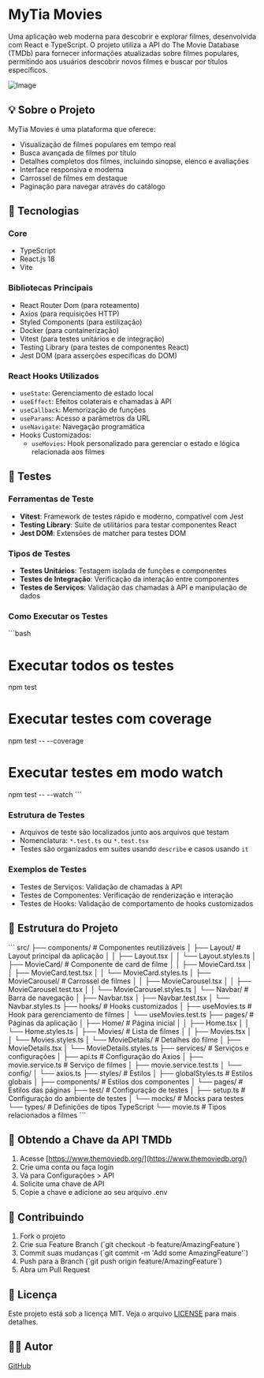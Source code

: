 # MyTia Movies

Uma aplicação web moderna para descobrir e explorar filmes, desenvolvida com React e TypeScript. O projeto utiliza a API do The Movie Database (TMDb) para fornecer informações atualizadas sobre filmes populares, permitindo aos usuários descobrir novos filmes e buscar por títulos específicos.

![Image](https://github.com/user-attachments/assets/a82e27ee-75e5-4b8e-8c13-d4b441b6d0a8)



## 💡 Sobre o Projeto

MyTia Movies é uma plataforma que oferece:
- Visualização de filmes populares em tempo real
- Busca avançada de filmes por título
- Detalhes completos dos filmes, incluindo sinopse, elenco e avaliações
- Interface responsiva e moderna
- Carrossel de filmes em destaque
- Paginação para navegar através do catálogo

## 🚀 Tecnologias

### Core
- TypeScript
- React.js 18
- Vite

### Bibliotecas Principais
- React Router Dom (para roteamento)
- Axios (para requisições HTTP)
- Styled Components (para estilização)
- Docker (para containerização)
- Vitest (para testes unitários e de integração)
- Testing Library (para testes de componentes React)
- Jest DOM (para asserções específicas do DOM)

### React Hooks Utilizados
- `useState`: Gerenciamento de estado local
- `useEffect`: Efeitos colaterais e chamadas à API
- `useCallback`: Memorização de funções
- `useParams`: Acesso a parâmetros da URL
- `useNavigate`: Navegação programática
- Hooks Customizados:
  - `useMovies`: Hook personalizado para gerenciar o estado e lógica relacionada aos filmes

## 🧪 Testes

### Ferramentas de Teste
- **Vitest**: Framework de testes rápido e moderno, compatível com Jest
- **Testing Library**: Suite de utilitários para testar componentes React
- **Jest DOM**: Extensões de matcher para testes DOM

### Tipos de Testes
- **Testes Unitários**: Testagem isolada de funções e componentes
- **Testes de Integração**: Verificação da interação entre componentes
- **Testes de Serviços**: Validação das chamadas à API e manipulação de dados

### Como Executar os Testes
\`\`\`bash
# Executar todos os testes
npm test

# Executar testes com coverage
npm test -- --coverage

# Executar testes em modo watch
npm test -- --watch
\`\`\`

### Estrutura de Testes
- Arquivos de teste são localizados junto aos arquivos que testam
- Nomenclatura: `*.test.ts` ou `*.test.tsx`
- Testes são organizados em suites usando `describe` e casos usando `it`

### Exemplos de Testes
- Testes de Serviços: Validação de chamadas à API
- Testes de Componentes: Verificação de renderização e interação
- Testes de Hooks: Validação de comportamento de hooks customizados

## 📁 Estrutura do Projeto

\`\`\`
src/
├── components/           # Componentes reutilizáveis
│   ├── Layout/          # Layout principal da aplicação
│   │   ├── Layout.tsx
│   │   └── Layout.styles.ts
│   ├── MovieCard/       # Componente de card de filme
│   │   ├── MovieCard.tsx
│   │   ├── MovieCard.test.tsx
│   │   └── MovieCard.styles.ts
│   ├── MovieCarousel/   # Carrossel de filmes
│   │   ├── MovieCarousel.tsx
│   │   ├── MovieCarousel.test.tsx
│   │   └── MovieCarousel.styles.ts
│   └── Navbar/          # Barra de navegação
│       ├── Navbar.tsx
│       ├── Navbar.test.tsx
│       └── Navbar.styles.ts
├── hooks/               # Hooks customizados
│   ├── useMovies.ts     # Hook para gerenciamento de filmes
│   └── useMovies.test.ts
├── pages/               # Páginas da aplicação
│   ├── Home/           # Página inicial
│   │   ├── Home.tsx
│   │   └── Home.styles.ts
│   ├── Movies/         # Lista de filmes
│   │   ├── Movies.tsx
│   │   └── Movies.styles.ts
│   └── MovieDetails/   # Detalhes do filme
│       ├── MovieDetails.tsx
│       └── MovieDetails.styles.ts
├── services/           # Serviços e configurações
│   ├── api.ts         # Configuração do Axios
│   ├── movie.service.ts    # Serviço de filmes
│   ├── movie.service.test.ts
│   └── config/
│       └── axios.ts
├── styles/            # Estilos
│   ├── globalStyles.ts        # Estilos globais
│   ├── components/    # Estilos dos componentes
│   └── pages/        # Estilos das páginas
├── test/             # Configuração de testes
│   ├── setup.ts      # Configuração do ambiente de testes
│   └── mocks/        # Mocks para testes
└── types/            # Definições de tipos TypeScript
    └── movie.ts      # Tipos relacionados a filmes
\`\`\`

## 🔑 Obtendo a Chave da API TMDb

1. Acesse [https://www.themoviedb.org/](https://www.themoviedb.org/)
2. Crie uma conta ou faça login
3. Vá para Configurações > API
4. Solicite uma chave de API
5. Copie a chave e adicione ao seu arquivo .env

## 🤝 Contribuindo

1. Fork o projeto
2. Crie sua Feature Branch (\`git checkout -b feature/AmazingFeature\`)
3. Commit suas mudanças (\`git commit -m 'Add some AmazingFeature'\`)
4. Push para a Branch (\`git push origin feature/AmazingFeature\`)
5. Abra um Pull Request

## 📝 Licença

Este projeto está sob a licença MIT. Veja o arquivo [LICENSE](LICENSE) para mais detalhes.

## 👨‍💻 Autor

 [GitHub](https://github.com/antonio-kelr/antonio-kelr)
